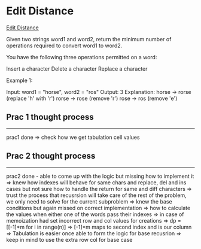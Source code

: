 # Edit Distance

[Edit Distance](https://leetcode.com/problems/edit-distance/)

Given two strings word1 and word2, return the minimum number of operations required to convert word1 to word2.

You have the following three operations permitted on a word:

Insert a character
Delete a character
Replace a character

Example 1:

Input: word1 = "horse", word2 = "ros"
Output: 3
Explanation:
horse -> rorse (replace 'h' with 'r')
rorse -> rose (remove 'r')
rose -> ros (remove 'e')

## Prac 1 thought process

------------------------------
prac1 done => check how we get tabulation cell values

## Prac 2 thought process

------------------------------
prac2 done - able to come up with the logic but missing how to implement it
=> knew how indexes will behave for same chars and replace, del and ins cases but not sure how to handle the return for same and diff characters => trust the process that recusrsion will take care of the rest of the problem, we only need to solve for the current subproblem
=> knew the base conditions but again missed on correct implementation => how to calculate the values when either one of the words pass their indexes 
=> in case of memoization had set incorrect row and col values for creations 
    => dp = [[-1]*m for i in range(n)] => [-1]*m maps to second index and is our column
=> Tabulation is easier once able to form the logic for base recusrion => keep in mind to use the extra row col for base case
